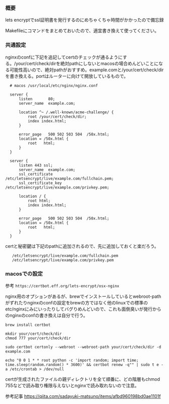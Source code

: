 ### 概要
lets encryptでssl証明書を発行するのにめちゃくちゃ時間がかかったので備忘録

Makefileにコマンドをまとめておいたので、適宜書き換えて使ってください。

### 共通設定

nginxのconfに下記を追記してcertのチェックが通るようにする。/your/cert/check/dirを絶対pathにしないとmacosの場合めんどいことになる可能性高いので、絶対pathがおすすめ。example.comと/your/cert/check/dirを書き換える。portはルーターに向けて開放しているもので。


```
  # macos /usr/local/etc/nginx/nginx.conf

  server {
      listen       80;
      server_name  example.com;

      location ^~ /.well-known/acme-challenge/ {
          root /your/cert/check/dir;
          index index.html;
      }

      error_page   500 502 503 504  /50x.html;
      location = /50x.html {
          root   html;
      }
  }

  server {
      listen 443 ssl;
      server_name  example.com;
      ssl_certificate     /etc/letsencrypt/live/example.com/fullchain.pem;
      ssl_certificate_key /etc/letsencrypt/live/example.com/privkey.pem;

      location / {
          root html;
          index index.html;
      }

      error_page   500 502 503 504  /50x.html;
      location = /50x.html {
          root   html;
      }
  }
```

certと秘密鍵は下記のpathに追加されるので、先に追加しておくと楽だろう。
```
   /etc/letsencrypt/live/example.com/fullchain.pem
   /etc/letsencrypt/live/example.com/privkey.pem
```

### macosでの設定
参考
`https://certbot.eff.org/lets-encrypt/osx-nginx`


nginx用のオプションがあるが、brewでインストールしているとwebroot-pathがずれたりnginxのconfの設定をbrewの方ではなく他のlinuxでの標準のetc/nginxにみにいったりしてバグりめんどいので、これも面倒臭いが発行からのnginxのconfの書き換えは自分で行う。

```
brew install certbot

mkdir your/cert/check/dir
chmod 777 your/cert/check/dir

sudo certbot certonly --webroot --webroot-path your/cert/check/dir -d example.com

echo "0 0 1 * * root python -c 'import random; import time; time.sleep(random.random() * 3600)' && certbot renew -q"" | sudo t e -a /etc/crontab > /dev/null
```

certが生成されたファイルの親ディレクトリを全て順番に、どの階層もchmod 755などで読み取り権限与えないとnginxで読み取れないので注意。

参考記事
https://qiita.com/sadayuki-matsuno/items/afbd960198bd0ae1101f

